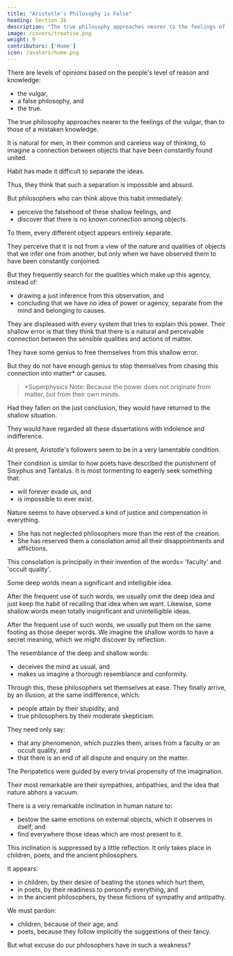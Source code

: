 ```yaml
---
title: "Aristotle's Philosophy is False"
heading: Section 3b
description: "The true philosophy approaches nearer to the feelings of the vulgar, than to those of a mistaken knowledge."
image: /covers/treatise.png
weight: 9
contributors: ['Hume']
icon: /avatars/hume.png
---
```




There are levels of opinions based on the people's level of reason and knowledge:
- the vulgar,
- a false philosophy, and
- the true.

The true philosophy approaches nearer to the feelings of the vulgar, than to those of a mistaken knowledge.

It is natural for men, in their common and careless way of thinking, to imagine a connection between objects that have been constantly found united.

Habit has made it difficult to separate the ideas.

Thus, they think that such a separation is impossible and absurd.

But philosophers who can think above this habit immediately:
- perceive the falsehood of these shallow feelings, and
- discover that there is no known connection among objects.

To them, every different object appears entirely separate.

They perceive that it is not from a view of the nature and qualities of objects that we infer one from another, but only when we have observed them to have been constantly conjoined.

But they frequently search for the qualities which make up this agency, instead of: 
- drawing a just inference from this observation, and
- concluding that we have no idea of power or agency, separate from the mind and belonging to causes.

They are displeased with every system that tries to explain this power. Their shallow error is that they think that there is a natural and perceivable connection between the sensible qualities and actions of matter.

They have some genius to free themselves from this shallow error.

But they do not have enough genius to stop themselves from chasing this connection into matter* or causes.

> *Superphysics Note: Because the power does not originate from matter, but from their own minds.


Had they fallen on the just conclusion, they would have returned to the shallow situation.

They would have regarded all these dissertations with indolence and indifference.

At present, Aristotle's followers seem to be in a very lamentable condition.

Their condition is similar to how poets have described the punishment of Sisyphus and Tantalus. It is most tormenting to eagerly seek something that:
- will forever evade us, and
- is impossible to ever exist.

Nature seems to have observed a kind of justice and compensation in everything.
- She has not neglected philosophers more than the rest of the creation.
- She has reserved them a consolation amid all their disappointments and afflictions.

This consolation is principally in their invention of the words=  'faculty' and 'occult quality'.

Some deep words mean a significant and intelligible idea.

After the frequent use of such words, we usually omit the deep idea and just keep the habit of recalling that idea when we want. Likewise, some shallow words mean totally insignificant and unintelligible ideas.

After the frequent use of such words, we usually put them on the same footing as those deeper words. We imagine the shallow words to have a secret meaning, which we might discover by reflection.

The resemblance of the deep and shallow words:
- deceives the mind as usual, and
- makes us imagine a thorough resemblance and conformity.

Through this, these philosophers set themselves at ease. They finally arrive, by an illusion, at the same indifference, which:
- people attain by their stupidity, and
- true philosophers by their moderate skepticism.

They need only say:
- that any phenomenon, which puzzles them, arises from a faculty or an occult quality, and
- that there is an end of all dispute and enquiry on the matter.

The Peripatetics were guided by every trivial propensity of the imagination.

Their most remarkable are their sympathies, antipathies, and the idea that nature abhors a vacuum.

There is a very remarkable inclination in human nature to:
- bestow the same emotions on external objects, which it observes in itself, and
- find everywhere those ideas which are most present to it.

This inclination is suppressed by a little reflection. It only takes place in children, poets, and the ancient philosophers.

It appears:
- in children, by their desire of beating the stones which hurt them,
- in poets, by their readiness to personify everything, and
- in the ancient philosophers, by these fictions of sympathy and antipathy.

We must pardon: 
- children, because of their age, and
- poets, because they follow implicitly the suggestions of their fancy.

But what excuse do our philosophers have in such a weakness?

